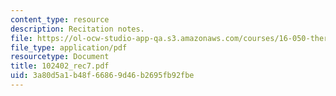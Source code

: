 ```yaml
---
content_type: resource
description: Recitation notes.
file: https://ol-ocw-studio-app-qa.s3.amazonaws.com/courses/16-050-thermal-energy-fall-2002/3a80d5a1b48f66869d46b2695fb92fbe_102402_rec7.pdf
file_type: application/pdf
resourcetype: Document
title: 102402_rec7.pdf
uid: 3a80d5a1-b48f-6686-9d46-b2695fb92fbe
---
```

